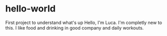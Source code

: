 # hello-world
First project to understand what's up
Hello, I'm Luca. I'm completly new to this. I like food and drinking in good company and daily workouts.
